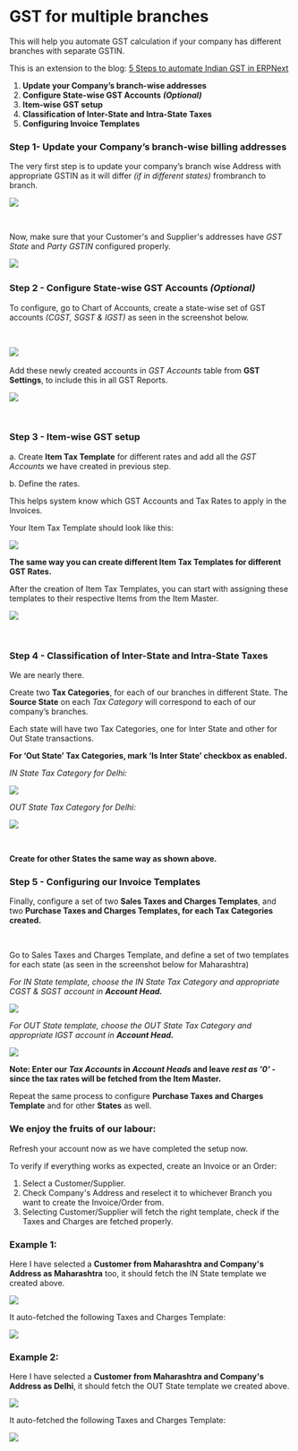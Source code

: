 
# GST for multiple branches



This will help you automate GST calculation if your company has different branches with separate GSTIN. 

  


This is an extension to the blog: [5 Steps to automate Indian GST in ERPNext](https://erpnext.com/blog/erpnext-features/5-steps-to-automate-indian-gst-in-erpnext)

  


1. **Update your Company’s branch-wise addresses**
2. **Configure State-wise GST Accounts** ***(Optional)***
3. **Item-wise GST setup**
4. **Classification of Inter-State and Intra-State Taxes**
5. **Configuring Invoice Templates**

  


### Step 1- Update your Company’s branch-wise billing addresses

  


The very first step is to update your company’s branch wise Address with appropriate GSTIN as it will differ *(if in different states)* frombranch to branch. 

  


![](https://erpnext.com/files/RU29P7U.png)

﻿

Now, make sure that your Customer's and Supplier's addresses have *GST State* and *Party GSTIN* configured properly.

  


﻿![](https://erpnext.com/files/LdjEDNd.png)

### 

### ﻿Step 2 - Configure State-wise GST Accounts ***(Optional)***

  


To configure, go to Chart of Accounts, create a state-wise set of GST accounts *(CGST, SGST & IGST)* as seen in the screenshot below.

﻿

﻿![](https://erpnext.com/files/BVg9U1f.png)

  


  


Add these newly created accounts in *GST Accounts* table from **GST Settings**, to include this in all GST Reports.

  


![](https://erpnext.com/files/JBtVopQ.png)

 

### Step 3 - Item-wise GST setup

  


a. Create **Item Tax Template** for different rates and add all the *GST Accounts* we have created in previous step.

b. Define the rates.

This helps system know which GST Accounts and Tax Rates to apply in the Invoices.

  


Your Item Tax Template should look like this: 

![](https://erpnext.com/files/MuMGvEa.png)

  


**The same way you can create different Item Tax Templates for different GST Rates.** 

  


After the creation of Item Tax Templates, you can start with assigning these templates to their respective Items from the Item Master.

  


![](https://erpnext.com/files/qhXeg1d.png)

 

### Step 4 - Classification of Inter-State and Intra-State Taxes

  


We are nearly there.

Create two **Tax Categories**, for each of our branches in different State. The **Source State** on each *Tax Category* will correspond to each of our company’s branches.

Each state will have two Tax Categories, one for Inter State and other for Out State transactions. 

  


**For ‘Out State’ Tax Categories, mark ‘Is Inter State’ checkbox as enabled.** 

  


*IN State Tax Category for Delhi:* 

![](https://erpnext.com/files/qJiylOa.png)

  


*﻿OUT State Tax Category for Delhi:* 

![](https://erpnext.com/files/vL7KwMs.png)

 

**Create for other States the same way as shown above.**

  


### Step 5 - Configuring our Invoice Templates

  


Finally, configure a set of two **Sales Taxes and Charges Templates**, and two **Purchase Taxes and Charges Templates, for each Tax Categories created.** 

**﻿**

Go to Sales Taxes and Charges Template, and define a set of two templates for each state (as seen in the screenshot below for Maharashtra)

  


*For IN State template, choose the IN State Tax Category and appropriate CGST & SGST account in* ***Account Head.*** 

  


![](https://erpnext.com/files/Jv8R3fX.png)

  


*For OUT State template, choose the OUT State Tax Category and appropriate IGST account in* ***Account Head.*** 

![](https://erpnext.com/files/lwQVAOr.png)

  


**Note: Enter our *Tax Accounts* in *Account Heads* and leave *rest as '0'* - since the tax rates will be fetched from the Item Master.**

  


Repeat the same process to configure **Purchase Taxes and Charges Template** and for other **States** as well. 

  


### We enjoy the fruits of our labour:

  


Refresh your account now as we have completed the setup now.

  


To verify if everything works as expected, create an Invoice or an Order:

1. Select a Customer/Supplier.
2. Check Company's Address and reselect it to whichever Branch you want to create the Invoice/Order from.
3. Selecting Customer/Supplier will fetch the right template, check if the Taxes and Charges are fetched properly.

  


### Example 1:

Here I have selected a **Customer from Maharashtra and Company's Address as Maharashtra** too, it should fetch the IN State template we created above.

  


![](https://erpnext.com/files/KOv2bSi.png)

  


It auto-fetched the following Taxes and Charges Template:

![](https://erpnext.com/files/Kz3m5ux.png)

  


### Example 2:

Here I have selected a **Customer from Maharashtra and Company's Address as Delhi**, it should fetch the OUT State template we created above.

  


![](https://erpnext.com/files/edIsIvn.png)

  


It auto-fetched the following Taxes and Charges Template:

![](https://erpnext.com/files/0DvILkB.png)




